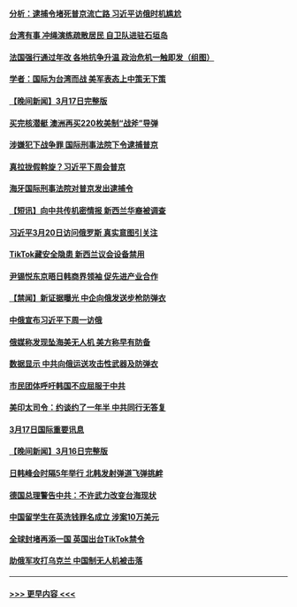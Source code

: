 #### [分析：逮捕令堵死普京流亡路 习近平访俄时机尴尬](../pages/prog202/a103671470.md?t=03181843) 
#### [台湾有事 冲绳演练疏散居民 自卫队进驻石垣岛](../pages/prog202/a103671450.md?t=03181843) 
#### [法国强行通过年改 各地抗争升温 政治危机一触即发（组图）](../pages/prog202/a103671428.md?t=03181843) 
#### [学者：国际为台湾而战 美军表态上中策无下策](../pages/prog202/a103671400.md?t=03181843) 
#### [【晚间新闻】3月17日完整版](../pages/prog202/a103671370.md?t=03181843) 
#### [买完核潜艇 澳洲再买220枚美制“战斧”导弹](../pages/prog202/a103671219.md?t=03181843) 
#### [涉嫌犯下战争罪 国际刑事法院下令逮捕普京](../pages/prog202/a103671214.md?t=03181843) 
#### [真拉拢假斡旋？习近平下周会普京](../pages/prog202/a103671213.md?t=03181843) 
#### [海牙国际刑事法院对普京发出逮捕令](../pages/prog202/a103671119.md?t=03181843) 
#### [【短讯】向中共传机密情报 新西兰华裔被调查](../pages/prog202/a103671052.md?t=03181843) 
#### [习近平3月20日访问俄罗斯 真实意图引关注](../pages/prog202/a103671028.md?t=03181843) 
#### [TikTok藏安全隐患 新西兰议会设备禁用](../pages/prog202/a103671029.md?t=03181843) 
#### [尹锡悦东京晤日韩商界领袖 促先进产业合作](../pages/prog202/a103671031.md?t=03181843) 
#### [【禁闻】新证据曝光 中企向俄发送步枪防弹衣](../pages/prog202/a103670984.md?t=03181843) 
#### [中俄宣布习近平下周一访俄](../pages/prog202/a103670952.md?t=03181843) 
#### [俄媒称发现坠海美无人机 美方称早有防备](../pages/prog202/a103670809.md?t=03181843) 
#### [数据显示 中共向俄运送攻击性武器及防弹衣](../pages/prog202/a103670805.md?t=03181843) 
#### [市民团体呼吁韩国不应屈服于中共](../pages/prog202/a103670797.md?t=03181843) 
#### [美印太司令：约谈约了一年半 中共同行无答复](../pages/prog202/a103670800.md?t=03181843) 
#### [3月17日国际重要讯息](../pages/prog202/a103670790.md?t=03181843) 
#### [【晚间新闻】3月16日完整版](../pages/prog202/a103670633.md?t=03181843) 
#### [日韩峰会时隔5年举行 北韩发射弹道飞弹挑衅](../pages/prog202/a103670630.md?t=03181843) 
#### [德国总理警告中共：不许武力改变台海现状](../pages/prog202/a103670631.md?t=03181843) 
#### [中国留学生在英洗钱罪名成立 涉案10万美元](../pages/prog202/a103670566.md?t=03181843) 
#### [全球封堵再添一国 英国出台TikTok禁令](../pages/prog202/a103670486.md?t=03181843) 
#### [助俄军攻打乌克兰 中国制无人机被击落](../pages/prog202/a103670484.md?t=03181843) 

----
#### [ >>> 更早内容 <<< ](../indexes/prog202-earlier.md)

